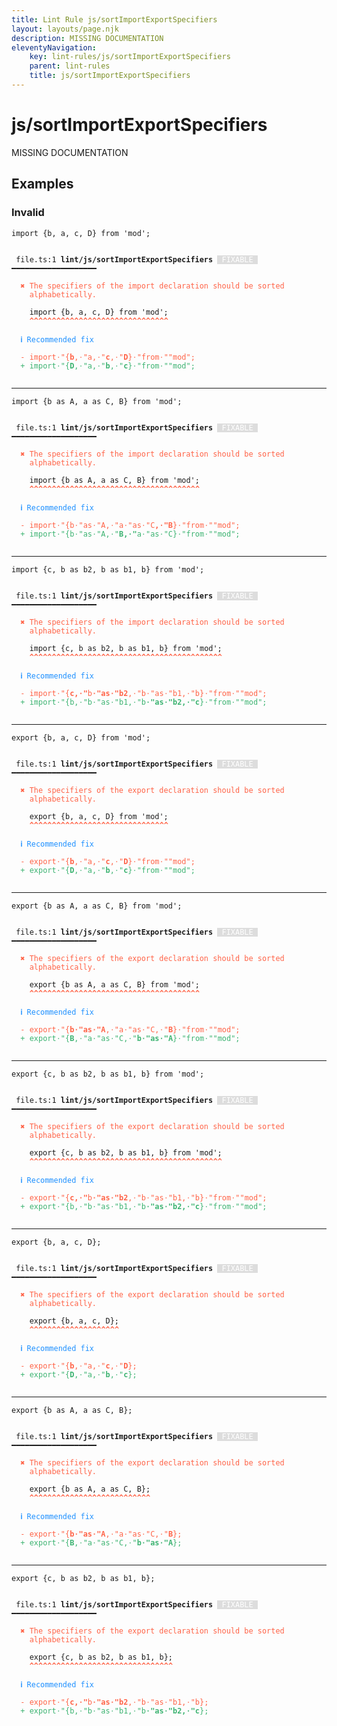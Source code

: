 ```yaml
---
title: Lint Rule js/sortImportExportSpecifiers
layout: layouts/page.njk
description: MISSING DOCUMENTATION
eleventyNavigation:
	key: lint-rules/js/sortImportExportSpecifiers
	parent: lint-rules
	title: js/sortImportExportSpecifiers
---
```


# js/sortImportExportSpecifiers

MISSING DOCUMENTATION

<!-- EVERYTHING BELOW IS AUTOGENERATED. SEE SCRIPTS FOLDER FOR UPDATE SCRIPTS hash(4be498fb50ef7bb0f1117fc54af63fe2f61f6a71) -->

## Examples
### Invalid
<pre class="language-text"><code class="language-text"><span class="token keyword">import</span> <span class="token punctuation">{</span><span class="token variable">b</span><span class="token punctuation">,</span> <span class="token variable">a</span><span class="token punctuation">,</span> <span class="token variable">c</span><span class="token punctuation">,</span> <span class="token variable">D</span><span class="token punctuation">}</span> <span class="token keyword">from</span> <span class="token string">&apos;mod&apos;</span><span class="token punctuation">;</span></code></pre>
<pre class="language-text"><code class="language-text">
 <span style="text-decoration-style: dotted;">file.ts:1</span> <strong>lint/js/sortImportExportSpecifiers</strong> <span style="color: white; background-color: #ddd;"> FIXABLE </span> ━━━━━━━━━━━━━━━━━━━

  <strong><span style="color: Tomato;">✖ </span></strong><span style="color: Tomato;">The specifiers of the import declaration should be sorted</span>
    <span style="color: Tomato;">alphabetically.</span>

    <span class="token keyword">import</span> <span class="token punctuation">{</span><span class="token variable">b</span><span class="token punctuation">,</span> <span class="token variable">a</span><span class="token punctuation">,</span> <span class="token variable">c</span><span class="token punctuation">,</span> <span class="token variable">D</span><span class="token punctuation">}</span> <span class="token keyword">from</span> <span class="token string">&apos;mod&apos;</span><span class="token punctuation">;</span>
    <span style="color: Tomato;"><strong>^</strong></span><span style="color: Tomato;"><strong>^</strong></span><span style="color: Tomato;"><strong>^</strong></span><span style="color: Tomato;"><strong>^</strong></span><span style="color: Tomato;"><strong>^</strong></span><span style="color: Tomato;"><strong>^</strong></span><span style="color: Tomato;"><strong>^</strong></span><span style="color: Tomato;"><strong>^</strong></span><span style="color: Tomato;"><strong>^</strong></span><span style="color: Tomato;"><strong>^</strong></span><span style="color: Tomato;"><strong>^</strong></span><span style="color: Tomato;"><strong>^</strong></span><span style="color: Tomato;"><strong>^</strong></span><span style="color: Tomato;"><strong>^</strong></span><span style="color: Tomato;"><strong>^</strong></span><span style="color: Tomato;"><strong>^</strong></span><span style="color: Tomato;"><strong>^</strong></span><span style="color: Tomato;"><strong>^</strong></span><span style="color: Tomato;"><strong>^</strong></span><span style="color: Tomato;"><strong>^</strong></span><span style="color: Tomato;"><strong>^</strong></span><span style="color: Tomato;"><strong>^</strong></span><span style="color: Tomato;"><strong>^</strong></span><span style="color: Tomato;"><strong>^</strong></span><span style="color: Tomato;"><strong>^</strong></span><span style="color: Tomato;"><strong>^</strong></span><span style="color: Tomato;"><strong>^</strong></span><span style="color: Tomato;"><strong>^</strong></span><span style="color: Tomato;"><strong>^</strong></span><span style="color: Tomato;"><strong>^</strong></span><span style="color: Tomato;"><strong>^</strong></span>

  <strong><span style="color: DodgerBlue;">ℹ </span></strong><span style="color: DodgerBlue;">Recommended fix</span>

  <span style="color: Tomato;">-</span> <span style="color: Tomato;">import</span><span style="color: Tomato;"><span style="opacity: 0.8;">&middot;</span>"</span><span style="color: Tomato;">{</span><span style="color: Tomato;"><strong>b</strong></span><span style="color: Tomato;">,</span><span style="color: Tomato;"><span style="opacity: 0.8;">&middot;</span>"</span><span style="color: Tomato;">a,</span><span style="color: Tomato;"><span style="opacity: 0.8;">&middot;</span>"</span><span style="color: Tomato;"><strong>c</strong></span><span style="color: Tomato;">,</span><span style="color: Tomato;"><span style="opacity: 0.8;">&middot;</span>"</span><span style="color: Tomato;"><strong>D</strong></span><span style="color: Tomato;">}</span><span style="color: Tomato;"><span style="opacity: 0.8;">&middot;</span>"</span><span style="color: Tomato;">from</span><span style="color: Tomato;"><span style="opacity: 0.8;">&middot;</span>"</span><span style="color: Tomato;">&quot;mod&quot;;</span>
  <span style="color: MediumSeaGreen;">+</span> <span style="color: MediumSeaGreen;">import</span><span style="color: MediumSeaGreen;"><span style="opacity: 0.8;">&middot;</span>"</span><span style="color: MediumSeaGreen;">{</span><span style="color: MediumSeaGreen;"><strong>D</strong></span><span style="color: MediumSeaGreen;">,</span><span style="color: MediumSeaGreen;"><span style="opacity: 0.8;">&middot;</span>"</span><span style="color: MediumSeaGreen;">a,</span><span style="color: MediumSeaGreen;"><span style="opacity: 0.8;">&middot;</span>"</span><span style="color: MediumSeaGreen;"><strong>b</strong></span><span style="color: MediumSeaGreen;">,</span><span style="color: MediumSeaGreen;"><span style="opacity: 0.8;">&middot;</span>"</span><span style="color: MediumSeaGreen;"><strong>c</strong></span><span style="color: MediumSeaGreen;">}</span><span style="color: MediumSeaGreen;"><span style="opacity: 0.8;">&middot;</span>"</span><span style="color: MediumSeaGreen;">from</span><span style="color: MediumSeaGreen;"><span style="opacity: 0.8;">&middot;</span>"</span><span style="color: MediumSeaGreen;">&quot;mod&quot;;</span>

</code></pre>

---------------

<pre class="language-text"><code class="language-text"><span class="token keyword">import</span> <span class="token punctuation">{</span><span class="token variable">b</span> <span class="token variable">as</span> <span class="token variable">A</span><span class="token punctuation">,</span> <span class="token variable">a</span> <span class="token variable">as</span> <span class="token variable">C</span><span class="token punctuation">,</span> <span class="token variable">B</span><span class="token punctuation">}</span> <span class="token keyword">from</span> <span class="token string">&apos;mod&apos;</span><span class="token punctuation">;</span></code></pre>
<pre class="language-text"><code class="language-text">
 <span style="text-decoration-style: dotted;">file.ts:1</span> <strong>lint/js/sortImportExportSpecifiers</strong> <span style="color: white; background-color: #ddd;"> FIXABLE </span> ━━━━━━━━━━━━━━━━━━━

  <strong><span style="color: Tomato;">✖ </span></strong><span style="color: Tomato;">The specifiers of the import declaration should be sorted</span>
    <span style="color: Tomato;">alphabetically.</span>

    <span class="token keyword">import</span> <span class="token punctuation">{</span><span class="token variable">b</span> <span class="token variable">as</span> <span class="token variable">A</span><span class="token punctuation">,</span> <span class="token variable">a</span> <span class="token variable">as</span> <span class="token variable">C</span><span class="token punctuation">,</span> <span class="token variable">B</span><span class="token punctuation">}</span> <span class="token keyword">from</span> <span class="token string">&apos;mod&apos;</span><span class="token punctuation">;</span>
    <span style="color: Tomato;"><strong>^</strong></span><span style="color: Tomato;"><strong>^</strong></span><span style="color: Tomato;"><strong>^</strong></span><span style="color: Tomato;"><strong>^</strong></span><span style="color: Tomato;"><strong>^</strong></span><span style="color: Tomato;"><strong>^</strong></span><span style="color: Tomato;"><strong>^</strong></span><span style="color: Tomato;"><strong>^</strong></span><span style="color: Tomato;"><strong>^</strong></span><span style="color: Tomato;"><strong>^</strong></span><span style="color: Tomato;"><strong>^</strong></span><span style="color: Tomato;"><strong>^</strong></span><span style="color: Tomato;"><strong>^</strong></span><span style="color: Tomato;"><strong>^</strong></span><span style="color: Tomato;"><strong>^</strong></span><span style="color: Tomato;"><strong>^</strong></span><span style="color: Tomato;"><strong>^</strong></span><span style="color: Tomato;"><strong>^</strong></span><span style="color: Tomato;"><strong>^</strong></span><span style="color: Tomato;"><strong>^</strong></span><span style="color: Tomato;"><strong>^</strong></span><span style="color: Tomato;"><strong>^</strong></span><span style="color: Tomato;"><strong>^</strong></span><span style="color: Tomato;"><strong>^</strong></span><span style="color: Tomato;"><strong>^</strong></span><span style="color: Tomato;"><strong>^</strong></span><span style="color: Tomato;"><strong>^</strong></span><span style="color: Tomato;"><strong>^</strong></span><span style="color: Tomato;"><strong>^</strong></span><span style="color: Tomato;"><strong>^</strong></span><span style="color: Tomato;"><strong>^</strong></span><span style="color: Tomato;"><strong>^</strong></span><span style="color: Tomato;"><strong>^</strong></span><span style="color: Tomato;"><strong>^</strong></span><span style="color: Tomato;"><strong>^</strong></span><span style="color: Tomato;"><strong>^</strong></span><span style="color: Tomato;"><strong>^</strong></span><span style="color: Tomato;"><strong>^</strong></span>

  <strong><span style="color: DodgerBlue;">ℹ </span></strong><span style="color: DodgerBlue;">Recommended fix</span>

  <span style="color: Tomato;">-</span> <span style="color: Tomato;">import</span><span style="color: Tomato;"><span style="opacity: 0.8;">&middot;</span>"</span><span style="color: Tomato;">{b</span><span style="color: Tomato;"><span style="opacity: 0.8;">&middot;</span>"</span><span style="color: Tomato;">as</span><span style="color: Tomato;"><span style="opacity: 0.8;">&middot;</span>"</span><span style="color: Tomato;">A,</span><span style="color: Tomato;"><span style="opacity: 0.8;">&middot;</span>"</span><span style="color: Tomato;">a</span><span style="color: Tomato;"><span style="opacity: 0.8;">&middot;</span>"</span><span style="color: Tomato;">as</span><span style="color: Tomato;"><span style="opacity: 0.8;">&middot;</span>"</span><span style="color: Tomato;">C</span><span style="color: Tomato;"><strong>,</strong></span><span style="color: Tomato;"><strong><span style="opacity: 0.8;">&middot;</span>"</strong></span><span style="color: Tomato;"><strong>B</strong></span><span style="color: Tomato;">}</span><span style="color: Tomato;"><span style="opacity: 0.8;">&middot;</span>"</span><span style="color: Tomato;">from</span><span style="color: Tomato;"><span style="opacity: 0.8;">&middot;</span>"</span><span style="color: Tomato;">&quot;mod&quot;;</span>
  <span style="color: MediumSeaGreen;">+</span> <span style="color: MediumSeaGreen;">import</span><span style="color: MediumSeaGreen;"><span style="opacity: 0.8;">&middot;</span>"</span><span style="color: MediumSeaGreen;">{b</span><span style="color: MediumSeaGreen;"><span style="opacity: 0.8;">&middot;</span>"</span><span style="color: MediumSeaGreen;">as</span><span style="color: MediumSeaGreen;"><span style="opacity: 0.8;">&middot;</span>"</span><span style="color: MediumSeaGreen;">A,</span><span style="color: MediumSeaGreen;"><span style="opacity: 0.8;">&middot;</span>"</span><span style="color: MediumSeaGreen;"><strong>B,</strong></span><span style="color: MediumSeaGreen;"><strong><span style="opacity: 0.8;">&middot;</span>"</strong></span><span style="color: MediumSeaGreen;">a</span><span style="color: MediumSeaGreen;"><span style="opacity: 0.8;">&middot;</span>"</span><span style="color: MediumSeaGreen;">as</span><span style="color: MediumSeaGreen;"><span style="opacity: 0.8;">&middot;</span>"</span><span style="color: MediumSeaGreen;">C}</span><span style="color: MediumSeaGreen;"><span style="opacity: 0.8;">&middot;</span>"</span><span style="color: MediumSeaGreen;">from</span><span style="color: MediumSeaGreen;"><span style="opacity: 0.8;">&middot;</span>"</span><span style="color: MediumSeaGreen;">&quot;mod&quot;;</span>

</code></pre>

---------------

<pre class="language-text"><code class="language-text"><span class="token keyword">import</span> <span class="token punctuation">{</span><span class="token variable">c</span><span class="token punctuation">,</span> <span class="token variable">b</span> <span class="token variable">as</span> <span class="token variable">b2</span><span class="token punctuation">,</span> <span class="token variable">b</span> <span class="token variable">as</span> <span class="token variable">b1</span><span class="token punctuation">,</span> <span class="token variable">b</span><span class="token punctuation">}</span> <span class="token keyword">from</span> <span class="token string">&apos;mod&apos;</span><span class="token punctuation">;</span></code></pre>
<pre class="language-text"><code class="language-text">
 <span style="text-decoration-style: dotted;">file.ts:1</span> <strong>lint/js/sortImportExportSpecifiers</strong> <span style="color: white; background-color: #ddd;"> FIXABLE </span> ━━━━━━━━━━━━━━━━━━━

  <strong><span style="color: Tomato;">✖ </span></strong><span style="color: Tomato;">The specifiers of the import declaration should be sorted</span>
    <span style="color: Tomato;">alphabetically.</span>

    <span class="token keyword">import</span> <span class="token punctuation">{</span><span class="token variable">c</span><span class="token punctuation">,</span> <span class="token variable">b</span> <span class="token variable">as</span> <span class="token variable">b2</span><span class="token punctuation">,</span> <span class="token variable">b</span> <span class="token variable">as</span> <span class="token variable">b1</span><span class="token punctuation">,</span> <span class="token variable">b</span><span class="token punctuation">}</span> <span class="token keyword">from</span> <span class="token string">&apos;mod&apos;</span><span class="token punctuation">;</span>
    <span style="color: Tomato;"><strong>^</strong></span><span style="color: Tomato;"><strong>^</strong></span><span style="color: Tomato;"><strong>^</strong></span><span style="color: Tomato;"><strong>^</strong></span><span style="color: Tomato;"><strong>^</strong></span><span style="color: Tomato;"><strong>^</strong></span><span style="color: Tomato;"><strong>^</strong></span><span style="color: Tomato;"><strong>^</strong></span><span style="color: Tomato;"><strong>^</strong></span><span style="color: Tomato;"><strong>^</strong></span><span style="color: Tomato;"><strong>^</strong></span><span style="color: Tomato;"><strong>^</strong></span><span style="color: Tomato;"><strong>^</strong></span><span style="color: Tomato;"><strong>^</strong></span><span style="color: Tomato;"><strong>^</strong></span><span style="color: Tomato;"><strong>^</strong></span><span style="color: Tomato;"><strong>^</strong></span><span style="color: Tomato;"><strong>^</strong></span><span style="color: Tomato;"><strong>^</strong></span><span style="color: Tomato;"><strong>^</strong></span><span style="color: Tomato;"><strong>^</strong></span><span style="color: Tomato;"><strong>^</strong></span><span style="color: Tomato;"><strong>^</strong></span><span style="color: Tomato;"><strong>^</strong></span><span style="color: Tomato;"><strong>^</strong></span><span style="color: Tomato;"><strong>^</strong></span><span style="color: Tomato;"><strong>^</strong></span><span style="color: Tomato;"><strong>^</strong></span><span style="color: Tomato;"><strong>^</strong></span><span style="color: Tomato;"><strong>^</strong></span><span style="color: Tomato;"><strong>^</strong></span><span style="color: Tomato;"><strong>^</strong></span><span style="color: Tomato;"><strong>^</strong></span><span style="color: Tomato;"><strong>^</strong></span><span style="color: Tomato;"><strong>^</strong></span><span style="color: Tomato;"><strong>^</strong></span><span style="color: Tomato;"><strong>^</strong></span><span style="color: Tomato;"><strong>^</strong></span><span style="color: Tomato;"><strong>^</strong></span><span style="color: Tomato;"><strong>^</strong></span><span style="color: Tomato;"><strong>^</strong></span><span style="color: Tomato;"><strong>^</strong></span><span style="color: Tomato;"><strong>^</strong></span>

  <strong><span style="color: DodgerBlue;">ℹ </span></strong><span style="color: DodgerBlue;">Recommended fix</span>

  <span style="color: Tomato;">-</span> <span style="color: Tomato;">import</span><span style="color: Tomato;"><span style="opacity: 0.8;">&middot;</span>"</span><span style="color: Tomato;">{</span><span style="color: Tomato;"><strong>c,</strong></span><span style="color: Tomato;"><strong><span style="opacity: 0.8;">&middot;</span>"</strong></span><span style="color: Tomato;">b</span><span style="color: Tomato;"><strong><span style="opacity: 0.8;">&middot;</span>"</strong></span><span style="color: Tomato;"><strong>as</strong></span><span style="color: Tomato;"><strong><span style="opacity: 0.8;">&middot;</span>"</strong></span><span style="color: Tomato;"><strong>b2</strong></span><span style="color: Tomato;">,</span><span style="color: Tomato;"><span style="opacity: 0.8;">&middot;</span>"</span><span style="color: Tomato;">b</span><span style="color: Tomato;"><span style="opacity: 0.8;">&middot;</span>"</span><span style="color: Tomato;">as</span><span style="color: Tomato;"><span style="opacity: 0.8;">&middot;</span>"</span><span style="color: Tomato;">b1,</span><span style="color: Tomato;"><span style="opacity: 0.8;">&middot;</span>"</span><span style="color: Tomato;">b}</span><span style="color: Tomato;"><span style="opacity: 0.8;">&middot;</span>"</span><span style="color: Tomato;">from</span><span style="color: Tomato;"><span style="opacity: 0.8;">&middot;</span>"</span><span style="color: Tomato;">&quot;mod&quot;;</span>
  <span style="color: MediumSeaGreen;">+</span> <span style="color: MediumSeaGreen;">import</span><span style="color: MediumSeaGreen;"><span style="opacity: 0.8;">&middot;</span>"</span><span style="color: MediumSeaGreen;">{b,</span><span style="color: MediumSeaGreen;"><span style="opacity: 0.8;">&middot;</span>"</span><span style="color: MediumSeaGreen;">b</span><span style="color: MediumSeaGreen;"><span style="opacity: 0.8;">&middot;</span>"</span><span style="color: MediumSeaGreen;">as</span><span style="color: MediumSeaGreen;"><span style="opacity: 0.8;">&middot;</span>"</span><span style="color: MediumSeaGreen;">b1,</span><span style="color: MediumSeaGreen;"><span style="opacity: 0.8;">&middot;</span>"</span><span style="color: MediumSeaGreen;">b</span><span style="color: MediumSeaGreen;"><strong><span style="opacity: 0.8;">&middot;</span>"</strong></span><span style="color: MediumSeaGreen;"><strong>as</strong></span><span style="color: MediumSeaGreen;"><strong><span style="opacity: 0.8;">&middot;</span>"</strong></span><span style="color: MediumSeaGreen;"><strong>b2,</strong></span><span style="color: MediumSeaGreen;"><strong><span style="opacity: 0.8;">&middot;</span>"</strong></span><span style="color: MediumSeaGreen;"><strong>c</strong></span><span style="color: MediumSeaGreen;">}</span><span style="color: MediumSeaGreen;"><span style="opacity: 0.8;">&middot;</span>"</span><span style="color: MediumSeaGreen;">from</span><span style="color: MediumSeaGreen;"><span style="opacity: 0.8;">&middot;</span>"</span><span style="color: MediumSeaGreen;">&quot;mod&quot;;</span>

</code></pre>

---------------

<pre class="language-text"><code class="language-text"><span class="token keyword">export</span> <span class="token punctuation">{</span><span class="token variable">b</span><span class="token punctuation">,</span> <span class="token variable">a</span><span class="token punctuation">,</span> <span class="token variable">c</span><span class="token punctuation">,</span> <span class="token variable">D</span><span class="token punctuation">}</span> <span class="token keyword">from</span> <span class="token string">&apos;mod&apos;</span><span class="token punctuation">;</span></code></pre>
<pre class="language-text"><code class="language-text">
 <span style="text-decoration-style: dotted;">file.ts:1</span> <strong>lint/js/sortImportExportSpecifiers</strong> <span style="color: white; background-color: #ddd;"> FIXABLE </span> ━━━━━━━━━━━━━━━━━━━

  <strong><span style="color: Tomato;">✖ </span></strong><span style="color: Tomato;">The specifiers of the export declaration should be sorted</span>
    <span style="color: Tomato;">alphabetically.</span>

    <span class="token keyword">export</span> <span class="token punctuation">{</span><span class="token variable">b</span><span class="token punctuation">,</span> <span class="token variable">a</span><span class="token punctuation">,</span> <span class="token variable">c</span><span class="token punctuation">,</span> <span class="token variable">D</span><span class="token punctuation">}</span> <span class="token keyword">from</span> <span class="token string">&apos;mod&apos;</span><span class="token punctuation">;</span>
    <span style="color: Tomato;"><strong>^</strong></span><span style="color: Tomato;"><strong>^</strong></span><span style="color: Tomato;"><strong>^</strong></span><span style="color: Tomato;"><strong>^</strong></span><span style="color: Tomato;"><strong>^</strong></span><span style="color: Tomato;"><strong>^</strong></span><span style="color: Tomato;"><strong>^</strong></span><span style="color: Tomato;"><strong>^</strong></span><span style="color: Tomato;"><strong>^</strong></span><span style="color: Tomato;"><strong>^</strong></span><span style="color: Tomato;"><strong>^</strong></span><span style="color: Tomato;"><strong>^</strong></span><span style="color: Tomato;"><strong>^</strong></span><span style="color: Tomato;"><strong>^</strong></span><span style="color: Tomato;"><strong>^</strong></span><span style="color: Tomato;"><strong>^</strong></span><span style="color: Tomato;"><strong>^</strong></span><span style="color: Tomato;"><strong>^</strong></span><span style="color: Tomato;"><strong>^</strong></span><span style="color: Tomato;"><strong>^</strong></span><span style="color: Tomato;"><strong>^</strong></span><span style="color: Tomato;"><strong>^</strong></span><span style="color: Tomato;"><strong>^</strong></span><span style="color: Tomato;"><strong>^</strong></span><span style="color: Tomato;"><strong>^</strong></span><span style="color: Tomato;"><strong>^</strong></span><span style="color: Tomato;"><strong>^</strong></span><span style="color: Tomato;"><strong>^</strong></span><span style="color: Tomato;"><strong>^</strong></span><span style="color: Tomato;"><strong>^</strong></span><span style="color: Tomato;"><strong>^</strong></span>

  <strong><span style="color: DodgerBlue;">ℹ </span></strong><span style="color: DodgerBlue;">Recommended fix</span>

  <span style="color: Tomato;">-</span> <span style="color: Tomato;">export</span><span style="color: Tomato;"><span style="opacity: 0.8;">&middot;</span>"</span><span style="color: Tomato;">{</span><span style="color: Tomato;"><strong>b</strong></span><span style="color: Tomato;">,</span><span style="color: Tomato;"><span style="opacity: 0.8;">&middot;</span>"</span><span style="color: Tomato;">a,</span><span style="color: Tomato;"><span style="opacity: 0.8;">&middot;</span>"</span><span style="color: Tomato;"><strong>c</strong></span><span style="color: Tomato;">,</span><span style="color: Tomato;"><span style="opacity: 0.8;">&middot;</span>"</span><span style="color: Tomato;"><strong>D</strong></span><span style="color: Tomato;">}</span><span style="color: Tomato;"><span style="opacity: 0.8;">&middot;</span>"</span><span style="color: Tomato;">from</span><span style="color: Tomato;"><span style="opacity: 0.8;">&middot;</span>"</span><span style="color: Tomato;">&quot;mod&quot;;</span>
  <span style="color: MediumSeaGreen;">+</span> <span style="color: MediumSeaGreen;">export</span><span style="color: MediumSeaGreen;"><span style="opacity: 0.8;">&middot;</span>"</span><span style="color: MediumSeaGreen;">{</span><span style="color: MediumSeaGreen;"><strong>D</strong></span><span style="color: MediumSeaGreen;">,</span><span style="color: MediumSeaGreen;"><span style="opacity: 0.8;">&middot;</span>"</span><span style="color: MediumSeaGreen;">a,</span><span style="color: MediumSeaGreen;"><span style="opacity: 0.8;">&middot;</span>"</span><span style="color: MediumSeaGreen;"><strong>b</strong></span><span style="color: MediumSeaGreen;">,</span><span style="color: MediumSeaGreen;"><span style="opacity: 0.8;">&middot;</span>"</span><span style="color: MediumSeaGreen;"><strong>c</strong></span><span style="color: MediumSeaGreen;">}</span><span style="color: MediumSeaGreen;"><span style="opacity: 0.8;">&middot;</span>"</span><span style="color: MediumSeaGreen;">from</span><span style="color: MediumSeaGreen;"><span style="opacity: 0.8;">&middot;</span>"</span><span style="color: MediumSeaGreen;">&quot;mod&quot;;</span>

</code></pre>

---------------

<pre class="language-text"><code class="language-text"><span class="token keyword">export</span> <span class="token punctuation">{</span><span class="token variable">b</span> <span class="token variable">as</span> <span class="token variable">A</span><span class="token punctuation">,</span> <span class="token variable">a</span> <span class="token variable">as</span> <span class="token variable">C</span><span class="token punctuation">,</span> <span class="token variable">B</span><span class="token punctuation">}</span> <span class="token keyword">from</span> <span class="token string">&apos;mod&apos;</span><span class="token punctuation">;</span></code></pre>
<pre class="language-text"><code class="language-text">
 <span style="text-decoration-style: dotted;">file.ts:1</span> <strong>lint/js/sortImportExportSpecifiers</strong> <span style="color: white; background-color: #ddd;"> FIXABLE </span> ━━━━━━━━━━━━━━━━━━━

  <strong><span style="color: Tomato;">✖ </span></strong><span style="color: Tomato;">The specifiers of the export declaration should be sorted</span>
    <span style="color: Tomato;">alphabetically.</span>

    <span class="token keyword">export</span> <span class="token punctuation">{</span><span class="token variable">b</span> <span class="token variable">as</span> <span class="token variable">A</span><span class="token punctuation">,</span> <span class="token variable">a</span> <span class="token variable">as</span> <span class="token variable">C</span><span class="token punctuation">,</span> <span class="token variable">B</span><span class="token punctuation">}</span> <span class="token keyword">from</span> <span class="token string">&apos;mod&apos;</span><span class="token punctuation">;</span>
    <span style="color: Tomato;"><strong>^</strong></span><span style="color: Tomato;"><strong>^</strong></span><span style="color: Tomato;"><strong>^</strong></span><span style="color: Tomato;"><strong>^</strong></span><span style="color: Tomato;"><strong>^</strong></span><span style="color: Tomato;"><strong>^</strong></span><span style="color: Tomato;"><strong>^</strong></span><span style="color: Tomato;"><strong>^</strong></span><span style="color: Tomato;"><strong>^</strong></span><span style="color: Tomato;"><strong>^</strong></span><span style="color: Tomato;"><strong>^</strong></span><span style="color: Tomato;"><strong>^</strong></span><span style="color: Tomato;"><strong>^</strong></span><span style="color: Tomato;"><strong>^</strong></span><span style="color: Tomato;"><strong>^</strong></span><span style="color: Tomato;"><strong>^</strong></span><span style="color: Tomato;"><strong>^</strong></span><span style="color: Tomato;"><strong>^</strong></span><span style="color: Tomato;"><strong>^</strong></span><span style="color: Tomato;"><strong>^</strong></span><span style="color: Tomato;"><strong>^</strong></span><span style="color: Tomato;"><strong>^</strong></span><span style="color: Tomato;"><strong>^</strong></span><span style="color: Tomato;"><strong>^</strong></span><span style="color: Tomato;"><strong>^</strong></span><span style="color: Tomato;"><strong>^</strong></span><span style="color: Tomato;"><strong>^</strong></span><span style="color: Tomato;"><strong>^</strong></span><span style="color: Tomato;"><strong>^</strong></span><span style="color: Tomato;"><strong>^</strong></span><span style="color: Tomato;"><strong>^</strong></span><span style="color: Tomato;"><strong>^</strong></span><span style="color: Tomato;"><strong>^</strong></span><span style="color: Tomato;"><strong>^</strong></span><span style="color: Tomato;"><strong>^</strong></span><span style="color: Tomato;"><strong>^</strong></span><span style="color: Tomato;"><strong>^</strong></span><span style="color: Tomato;"><strong>^</strong></span>

  <strong><span style="color: DodgerBlue;">ℹ </span></strong><span style="color: DodgerBlue;">Recommended fix</span>

  <span style="color: Tomato;">-</span> <span style="color: Tomato;">export</span><span style="color: Tomato;"><span style="opacity: 0.8;">&middot;</span>"</span><span style="color: Tomato;">{</span><span style="color: Tomato;"><strong>b</strong></span><span style="color: Tomato;"><strong><span style="opacity: 0.8;">&middot;</span>"</strong></span><span style="color: Tomato;"><strong>as</strong></span><span style="color: Tomato;"><strong><span style="opacity: 0.8;">&middot;</span>"</strong></span><span style="color: Tomato;"><strong>A</strong></span><span style="color: Tomato;">,</span><span style="color: Tomato;"><span style="opacity: 0.8;">&middot;</span>"</span><span style="color: Tomato;">a</span><span style="color: Tomato;"><span style="opacity: 0.8;">&middot;</span>"</span><span style="color: Tomato;">as</span><span style="color: Tomato;"><span style="opacity: 0.8;">&middot;</span>"</span><span style="color: Tomato;">C,</span><span style="color: Tomato;"><span style="opacity: 0.8;">&middot;</span>"</span><span style="color: Tomato;"><strong>B</strong></span><span style="color: Tomato;">}</span><span style="color: Tomato;"><span style="opacity: 0.8;">&middot;</span>"</span><span style="color: Tomato;">from</span><span style="color: Tomato;"><span style="opacity: 0.8;">&middot;</span>"</span><span style="color: Tomato;">&quot;mod&quot;;</span>
  <span style="color: MediumSeaGreen;">+</span> <span style="color: MediumSeaGreen;">export</span><span style="color: MediumSeaGreen;"><span style="opacity: 0.8;">&middot;</span>"</span><span style="color: MediumSeaGreen;">{</span><span style="color: MediumSeaGreen;"><strong>B</strong></span><span style="color: MediumSeaGreen;">,</span><span style="color: MediumSeaGreen;"><span style="opacity: 0.8;">&middot;</span>"</span><span style="color: MediumSeaGreen;">a</span><span style="color: MediumSeaGreen;"><span style="opacity: 0.8;">&middot;</span>"</span><span style="color: MediumSeaGreen;">as</span><span style="color: MediumSeaGreen;"><span style="opacity: 0.8;">&middot;</span>"</span><span style="color: MediumSeaGreen;">C,</span><span style="color: MediumSeaGreen;"><span style="opacity: 0.8;">&middot;</span>"</span><span style="color: MediumSeaGreen;"><strong>b</strong></span><span style="color: MediumSeaGreen;"><strong><span style="opacity: 0.8;">&middot;</span>"</strong></span><span style="color: MediumSeaGreen;"><strong>as</strong></span><span style="color: MediumSeaGreen;"><strong><span style="opacity: 0.8;">&middot;</span>"</strong></span><span style="color: MediumSeaGreen;"><strong>A</strong></span><span style="color: MediumSeaGreen;">}</span><span style="color: MediumSeaGreen;"><span style="opacity: 0.8;">&middot;</span>"</span><span style="color: MediumSeaGreen;">from</span><span style="color: MediumSeaGreen;"><span style="opacity: 0.8;">&middot;</span>"</span><span style="color: MediumSeaGreen;">&quot;mod&quot;;</span>

</code></pre>

---------------

<pre class="language-text"><code class="language-text"><span class="token keyword">export</span> <span class="token punctuation">{</span><span class="token variable">c</span><span class="token punctuation">,</span> <span class="token variable">b</span> <span class="token variable">as</span> <span class="token variable">b2</span><span class="token punctuation">,</span> <span class="token variable">b</span> <span class="token variable">as</span> <span class="token variable">b1</span><span class="token punctuation">,</span> <span class="token variable">b</span><span class="token punctuation">}</span> <span class="token keyword">from</span> <span class="token string">&apos;mod&apos;</span><span class="token punctuation">;</span></code></pre>
<pre class="language-text"><code class="language-text">
 <span style="text-decoration-style: dotted;">file.ts:1</span> <strong>lint/js/sortImportExportSpecifiers</strong> <span style="color: white; background-color: #ddd;"> FIXABLE </span> ━━━━━━━━━━━━━━━━━━━

  <strong><span style="color: Tomato;">✖ </span></strong><span style="color: Tomato;">The specifiers of the export declaration should be sorted</span>
    <span style="color: Tomato;">alphabetically.</span>

    <span class="token keyword">export</span> <span class="token punctuation">{</span><span class="token variable">c</span><span class="token punctuation">,</span> <span class="token variable">b</span> <span class="token variable">as</span> <span class="token variable">b2</span><span class="token punctuation">,</span> <span class="token variable">b</span> <span class="token variable">as</span> <span class="token variable">b1</span><span class="token punctuation">,</span> <span class="token variable">b</span><span class="token punctuation">}</span> <span class="token keyword">from</span> <span class="token string">&apos;mod&apos;</span><span class="token punctuation">;</span>
    <span style="color: Tomato;"><strong>^</strong></span><span style="color: Tomato;"><strong>^</strong></span><span style="color: Tomato;"><strong>^</strong></span><span style="color: Tomato;"><strong>^</strong></span><span style="color: Tomato;"><strong>^</strong></span><span style="color: Tomato;"><strong>^</strong></span><span style="color: Tomato;"><strong>^</strong></span><span style="color: Tomato;"><strong>^</strong></span><span style="color: Tomato;"><strong>^</strong></span><span style="color: Tomato;"><strong>^</strong></span><span style="color: Tomato;"><strong>^</strong></span><span style="color: Tomato;"><strong>^</strong></span><span style="color: Tomato;"><strong>^</strong></span><span style="color: Tomato;"><strong>^</strong></span><span style="color: Tomato;"><strong>^</strong></span><span style="color: Tomato;"><strong>^</strong></span><span style="color: Tomato;"><strong>^</strong></span><span style="color: Tomato;"><strong>^</strong></span><span style="color: Tomato;"><strong>^</strong></span><span style="color: Tomato;"><strong>^</strong></span><span style="color: Tomato;"><strong>^</strong></span><span style="color: Tomato;"><strong>^</strong></span><span style="color: Tomato;"><strong>^</strong></span><span style="color: Tomato;"><strong>^</strong></span><span style="color: Tomato;"><strong>^</strong></span><span style="color: Tomato;"><strong>^</strong></span><span style="color: Tomato;"><strong>^</strong></span><span style="color: Tomato;"><strong>^</strong></span><span style="color: Tomato;"><strong>^</strong></span><span style="color: Tomato;"><strong>^</strong></span><span style="color: Tomato;"><strong>^</strong></span><span style="color: Tomato;"><strong>^</strong></span><span style="color: Tomato;"><strong>^</strong></span><span style="color: Tomato;"><strong>^</strong></span><span style="color: Tomato;"><strong>^</strong></span><span style="color: Tomato;"><strong>^</strong></span><span style="color: Tomato;"><strong>^</strong></span><span style="color: Tomato;"><strong>^</strong></span><span style="color: Tomato;"><strong>^</strong></span><span style="color: Tomato;"><strong>^</strong></span><span style="color: Tomato;"><strong>^</strong></span><span style="color: Tomato;"><strong>^</strong></span><span style="color: Tomato;"><strong>^</strong></span>

  <strong><span style="color: DodgerBlue;">ℹ </span></strong><span style="color: DodgerBlue;">Recommended fix</span>

  <span style="color: Tomato;">-</span> <span style="color: Tomato;">export</span><span style="color: Tomato;"><span style="opacity: 0.8;">&middot;</span>"</span><span style="color: Tomato;">{</span><span style="color: Tomato;"><strong>c,</strong></span><span style="color: Tomato;"><strong><span style="opacity: 0.8;">&middot;</span>"</strong></span><span style="color: Tomato;">b</span><span style="color: Tomato;"><strong><span style="opacity: 0.8;">&middot;</span>"</strong></span><span style="color: Tomato;"><strong>as</strong></span><span style="color: Tomato;"><strong><span style="opacity: 0.8;">&middot;</span>"</strong></span><span style="color: Tomato;"><strong>b2</strong></span><span style="color: Tomato;">,</span><span style="color: Tomato;"><span style="opacity: 0.8;">&middot;</span>"</span><span style="color: Tomato;">b</span><span style="color: Tomato;"><span style="opacity: 0.8;">&middot;</span>"</span><span style="color: Tomato;">as</span><span style="color: Tomato;"><span style="opacity: 0.8;">&middot;</span>"</span><span style="color: Tomato;">b1,</span><span style="color: Tomato;"><span style="opacity: 0.8;">&middot;</span>"</span><span style="color: Tomato;">b}</span><span style="color: Tomato;"><span style="opacity: 0.8;">&middot;</span>"</span><span style="color: Tomato;">from</span><span style="color: Tomato;"><span style="opacity: 0.8;">&middot;</span>"</span><span style="color: Tomato;">&quot;mod&quot;;</span>
  <span style="color: MediumSeaGreen;">+</span> <span style="color: MediumSeaGreen;">export</span><span style="color: MediumSeaGreen;"><span style="opacity: 0.8;">&middot;</span>"</span><span style="color: MediumSeaGreen;">{b,</span><span style="color: MediumSeaGreen;"><span style="opacity: 0.8;">&middot;</span>"</span><span style="color: MediumSeaGreen;">b</span><span style="color: MediumSeaGreen;"><span style="opacity: 0.8;">&middot;</span>"</span><span style="color: MediumSeaGreen;">as</span><span style="color: MediumSeaGreen;"><span style="opacity: 0.8;">&middot;</span>"</span><span style="color: MediumSeaGreen;">b1,</span><span style="color: MediumSeaGreen;"><span style="opacity: 0.8;">&middot;</span>"</span><span style="color: MediumSeaGreen;">b</span><span style="color: MediumSeaGreen;"><strong><span style="opacity: 0.8;">&middot;</span>"</strong></span><span style="color: MediumSeaGreen;"><strong>as</strong></span><span style="color: MediumSeaGreen;"><strong><span style="opacity: 0.8;">&middot;</span>"</strong></span><span style="color: MediumSeaGreen;"><strong>b2,</strong></span><span style="color: MediumSeaGreen;"><strong><span style="opacity: 0.8;">&middot;</span>"</strong></span><span style="color: MediumSeaGreen;"><strong>c</strong></span><span style="color: MediumSeaGreen;">}</span><span style="color: MediumSeaGreen;"><span style="opacity: 0.8;">&middot;</span>"</span><span style="color: MediumSeaGreen;">from</span><span style="color: MediumSeaGreen;"><span style="opacity: 0.8;">&middot;</span>"</span><span style="color: MediumSeaGreen;">&quot;mod&quot;;</span>

</code></pre>

---------------

<pre class="language-text"><code class="language-text"><span class="token keyword">export</span> <span class="token punctuation">{</span><span class="token variable">b</span><span class="token punctuation">,</span> <span class="token variable">a</span><span class="token punctuation">,</span> <span class="token variable">c</span><span class="token punctuation">,</span> <span class="token variable">D</span><span class="token punctuation">}</span><span class="token punctuation">;</span></code></pre>
<pre class="language-text"><code class="language-text">
 <span style="text-decoration-style: dotted;">file.ts:1</span> <strong>lint/js/sortImportExportSpecifiers</strong> <span style="color: white; background-color: #ddd;"> FIXABLE </span> ━━━━━━━━━━━━━━━━━━━

  <strong><span style="color: Tomato;">✖ </span></strong><span style="color: Tomato;">The specifiers of the export declaration should be sorted</span>
    <span style="color: Tomato;">alphabetically.</span>

    <span class="token keyword">export</span> <span class="token punctuation">{</span><span class="token variable">b</span><span class="token punctuation">,</span> <span class="token variable">a</span><span class="token punctuation">,</span> <span class="token variable">c</span><span class="token punctuation">,</span> <span class="token variable">D</span><span class="token punctuation">}</span><span class="token punctuation">;</span>
    <span style="color: Tomato;"><strong>^</strong></span><span style="color: Tomato;"><strong>^</strong></span><span style="color: Tomato;"><strong>^</strong></span><span style="color: Tomato;"><strong>^</strong></span><span style="color: Tomato;"><strong>^</strong></span><span style="color: Tomato;"><strong>^</strong></span><span style="color: Tomato;"><strong>^</strong></span><span style="color: Tomato;"><strong>^</strong></span><span style="color: Tomato;"><strong>^</strong></span><span style="color: Tomato;"><strong>^</strong></span><span style="color: Tomato;"><strong>^</strong></span><span style="color: Tomato;"><strong>^</strong></span><span style="color: Tomato;"><strong>^</strong></span><span style="color: Tomato;"><strong>^</strong></span><span style="color: Tomato;"><strong>^</strong></span><span style="color: Tomato;"><strong>^</strong></span><span style="color: Tomato;"><strong>^</strong></span><span style="color: Tomato;"><strong>^</strong></span><span style="color: Tomato;"><strong>^</strong></span><span style="color: Tomato;"><strong>^</strong></span>

  <strong><span style="color: DodgerBlue;">ℹ </span></strong><span style="color: DodgerBlue;">Recommended fix</span>

  <span style="color: Tomato;">-</span> <span style="color: Tomato;">export</span><span style="color: Tomato;"><span style="opacity: 0.8;">&middot;</span>"</span><span style="color: Tomato;">{</span><span style="color: Tomato;"><strong>b</strong></span><span style="color: Tomato;">,</span><span style="color: Tomato;"><span style="opacity: 0.8;">&middot;</span>"</span><span style="color: Tomato;">a,</span><span style="color: Tomato;"><span style="opacity: 0.8;">&middot;</span>"</span><span style="color: Tomato;"><strong>c</strong></span><span style="color: Tomato;">,</span><span style="color: Tomato;"><span style="opacity: 0.8;">&middot;</span>"</span><span style="color: Tomato;"><strong>D</strong></span><span style="color: Tomato;">};</span>
  <span style="color: MediumSeaGreen;">+</span> <span style="color: MediumSeaGreen;">export</span><span style="color: MediumSeaGreen;"><span style="opacity: 0.8;">&middot;</span>"</span><span style="color: MediumSeaGreen;">{</span><span style="color: MediumSeaGreen;"><strong>D</strong></span><span style="color: MediumSeaGreen;">,</span><span style="color: MediumSeaGreen;"><span style="opacity: 0.8;">&middot;</span>"</span><span style="color: MediumSeaGreen;">a,</span><span style="color: MediumSeaGreen;"><span style="opacity: 0.8;">&middot;</span>"</span><span style="color: MediumSeaGreen;"><strong>b</strong></span><span style="color: MediumSeaGreen;">,</span><span style="color: MediumSeaGreen;"><span style="opacity: 0.8;">&middot;</span>"</span><span style="color: MediumSeaGreen;"><strong>c</strong></span><span style="color: MediumSeaGreen;">};</span>

</code></pre>

---------------

<pre class="language-text"><code class="language-text"><span class="token keyword">export</span> <span class="token punctuation">{</span><span class="token variable">b</span> <span class="token variable">as</span> <span class="token variable">A</span><span class="token punctuation">,</span> <span class="token variable">a</span> <span class="token variable">as</span> <span class="token variable">C</span><span class="token punctuation">,</span> <span class="token variable">B</span><span class="token punctuation">}</span><span class="token punctuation">;</span></code></pre>
<pre class="language-text"><code class="language-text">
 <span style="text-decoration-style: dotted;">file.ts:1</span> <strong>lint/js/sortImportExportSpecifiers</strong> <span style="color: white; background-color: #ddd;"> FIXABLE </span> ━━━━━━━━━━━━━━━━━━━

  <strong><span style="color: Tomato;">✖ </span></strong><span style="color: Tomato;">The specifiers of the export declaration should be sorted</span>
    <span style="color: Tomato;">alphabetically.</span>

    <span class="token keyword">export</span> <span class="token punctuation">{</span><span class="token variable">b</span> <span class="token variable">as</span> <span class="token variable">A</span><span class="token punctuation">,</span> <span class="token variable">a</span> <span class="token variable">as</span> <span class="token variable">C</span><span class="token punctuation">,</span> <span class="token variable">B</span><span class="token punctuation">}</span><span class="token punctuation">;</span>
    <span style="color: Tomato;"><strong>^</strong></span><span style="color: Tomato;"><strong>^</strong></span><span style="color: Tomato;"><strong>^</strong></span><span style="color: Tomato;"><strong>^</strong></span><span style="color: Tomato;"><strong>^</strong></span><span style="color: Tomato;"><strong>^</strong></span><span style="color: Tomato;"><strong>^</strong></span><span style="color: Tomato;"><strong>^</strong></span><span style="color: Tomato;"><strong>^</strong></span><span style="color: Tomato;"><strong>^</strong></span><span style="color: Tomato;"><strong>^</strong></span><span style="color: Tomato;"><strong>^</strong></span><span style="color: Tomato;"><strong>^</strong></span><span style="color: Tomato;"><strong>^</strong></span><span style="color: Tomato;"><strong>^</strong></span><span style="color: Tomato;"><strong>^</strong></span><span style="color: Tomato;"><strong>^</strong></span><span style="color: Tomato;"><strong>^</strong></span><span style="color: Tomato;"><strong>^</strong></span><span style="color: Tomato;"><strong>^</strong></span><span style="color: Tomato;"><strong>^</strong></span><span style="color: Tomato;"><strong>^</strong></span><span style="color: Tomato;"><strong>^</strong></span><span style="color: Tomato;"><strong>^</strong></span><span style="color: Tomato;"><strong>^</strong></span><span style="color: Tomato;"><strong>^</strong></span><span style="color: Tomato;"><strong>^</strong></span>

  <strong><span style="color: DodgerBlue;">ℹ </span></strong><span style="color: DodgerBlue;">Recommended fix</span>

  <span style="color: Tomato;">-</span> <span style="color: Tomato;">export</span><span style="color: Tomato;"><span style="opacity: 0.8;">&middot;</span>"</span><span style="color: Tomato;">{</span><span style="color: Tomato;"><strong>b</strong></span><span style="color: Tomato;"><strong><span style="opacity: 0.8;">&middot;</span>"</strong></span><span style="color: Tomato;"><strong>as</strong></span><span style="color: Tomato;"><strong><span style="opacity: 0.8;">&middot;</span>"</strong></span><span style="color: Tomato;"><strong>A</strong></span><span style="color: Tomato;">,</span><span style="color: Tomato;"><span style="opacity: 0.8;">&middot;</span>"</span><span style="color: Tomato;">a</span><span style="color: Tomato;"><span style="opacity: 0.8;">&middot;</span>"</span><span style="color: Tomato;">as</span><span style="color: Tomato;"><span style="opacity: 0.8;">&middot;</span>"</span><span style="color: Tomato;">C,</span><span style="color: Tomato;"><span style="opacity: 0.8;">&middot;</span>"</span><span style="color: Tomato;"><strong>B</strong></span><span style="color: Tomato;">};</span>
  <span style="color: MediumSeaGreen;">+</span> <span style="color: MediumSeaGreen;">export</span><span style="color: MediumSeaGreen;"><span style="opacity: 0.8;">&middot;</span>"</span><span style="color: MediumSeaGreen;">{</span><span style="color: MediumSeaGreen;"><strong>B</strong></span><span style="color: MediumSeaGreen;">,</span><span style="color: MediumSeaGreen;"><span style="opacity: 0.8;">&middot;</span>"</span><span style="color: MediumSeaGreen;">a</span><span style="color: MediumSeaGreen;"><span style="opacity: 0.8;">&middot;</span>"</span><span style="color: MediumSeaGreen;">as</span><span style="color: MediumSeaGreen;"><span style="opacity: 0.8;">&middot;</span>"</span><span style="color: MediumSeaGreen;">C,</span><span style="color: MediumSeaGreen;"><span style="opacity: 0.8;">&middot;</span>"</span><span style="color: MediumSeaGreen;"><strong>b</strong></span><span style="color: MediumSeaGreen;"><strong><span style="opacity: 0.8;">&middot;</span>"</strong></span><span style="color: MediumSeaGreen;"><strong>as</strong></span><span style="color: MediumSeaGreen;"><strong><span style="opacity: 0.8;">&middot;</span>"</strong></span><span style="color: MediumSeaGreen;"><strong>A</strong></span><span style="color: MediumSeaGreen;">};</span>

</code></pre>

---------------

<pre class="language-text"><code class="language-text"><span class="token keyword">export</span> <span class="token punctuation">{</span><span class="token variable">c</span><span class="token punctuation">,</span> <span class="token variable">b</span> <span class="token variable">as</span> <span class="token variable">b2</span><span class="token punctuation">,</span> <span class="token variable">b</span> <span class="token variable">as</span> <span class="token variable">b1</span><span class="token punctuation">,</span> <span class="token variable">b</span><span class="token punctuation">}</span><span class="token punctuation">;</span></code></pre>
<pre class="language-text"><code class="language-text">
 <span style="text-decoration-style: dotted;">file.ts:1</span> <strong>lint/js/sortImportExportSpecifiers</strong> <span style="color: white; background-color: #ddd;"> FIXABLE </span> ━━━━━━━━━━━━━━━━━━━

  <strong><span style="color: Tomato;">✖ </span></strong><span style="color: Tomato;">The specifiers of the export declaration should be sorted</span>
    <span style="color: Tomato;">alphabetically.</span>

    <span class="token keyword">export</span> <span class="token punctuation">{</span><span class="token variable">c</span><span class="token punctuation">,</span> <span class="token variable">b</span> <span class="token variable">as</span> <span class="token variable">b2</span><span class="token punctuation">,</span> <span class="token variable">b</span> <span class="token variable">as</span> <span class="token variable">b1</span><span class="token punctuation">,</span> <span class="token variable">b</span><span class="token punctuation">}</span><span class="token punctuation">;</span>
    <span style="color: Tomato;"><strong>^</strong></span><span style="color: Tomato;"><strong>^</strong></span><span style="color: Tomato;"><strong>^</strong></span><span style="color: Tomato;"><strong>^</strong></span><span style="color: Tomato;"><strong>^</strong></span><span style="color: Tomato;"><strong>^</strong></span><span style="color: Tomato;"><strong>^</strong></span><span style="color: Tomato;"><strong>^</strong></span><span style="color: Tomato;"><strong>^</strong></span><span style="color: Tomato;"><strong>^</strong></span><span style="color: Tomato;"><strong>^</strong></span><span style="color: Tomato;"><strong>^</strong></span><span style="color: Tomato;"><strong>^</strong></span><span style="color: Tomato;"><strong>^</strong></span><span style="color: Tomato;"><strong>^</strong></span><span style="color: Tomato;"><strong>^</strong></span><span style="color: Tomato;"><strong>^</strong></span><span style="color: Tomato;"><strong>^</strong></span><span style="color: Tomato;"><strong>^</strong></span><span style="color: Tomato;"><strong>^</strong></span><span style="color: Tomato;"><strong>^</strong></span><span style="color: Tomato;"><strong>^</strong></span><span style="color: Tomato;"><strong>^</strong></span><span style="color: Tomato;"><strong>^</strong></span><span style="color: Tomato;"><strong>^</strong></span><span style="color: Tomato;"><strong>^</strong></span><span style="color: Tomato;"><strong>^</strong></span><span style="color: Tomato;"><strong>^</strong></span><span style="color: Tomato;"><strong>^</strong></span><span style="color: Tomato;"><strong>^</strong></span><span style="color: Tomato;"><strong>^</strong></span><span style="color: Tomato;"><strong>^</strong></span>

  <strong><span style="color: DodgerBlue;">ℹ </span></strong><span style="color: DodgerBlue;">Recommended fix</span>

  <span style="color: Tomato;">-</span> <span style="color: Tomato;">export</span><span style="color: Tomato;"><span style="opacity: 0.8;">&middot;</span>"</span><span style="color: Tomato;">{</span><span style="color: Tomato;"><strong>c,</strong></span><span style="color: Tomato;"><strong><span style="opacity: 0.8;">&middot;</span>"</strong></span><span style="color: Tomato;">b</span><span style="color: Tomato;"><strong><span style="opacity: 0.8;">&middot;</span>"</strong></span><span style="color: Tomato;"><strong>as</strong></span><span style="color: Tomato;"><strong><span style="opacity: 0.8;">&middot;</span>"</strong></span><span style="color: Tomato;"><strong>b2</strong></span><span style="color: Tomato;">,</span><span style="color: Tomato;"><span style="opacity: 0.8;">&middot;</span>"</span><span style="color: Tomato;">b</span><span style="color: Tomato;"><span style="opacity: 0.8;">&middot;</span>"</span><span style="color: Tomato;">as</span><span style="color: Tomato;"><span style="opacity: 0.8;">&middot;</span>"</span><span style="color: Tomato;">b1,</span><span style="color: Tomato;"><span style="opacity: 0.8;">&middot;</span>"</span><span style="color: Tomato;">b};</span>
  <span style="color: MediumSeaGreen;">+</span> <span style="color: MediumSeaGreen;">export</span><span style="color: MediumSeaGreen;"><span style="opacity: 0.8;">&middot;</span>"</span><span style="color: MediumSeaGreen;">{b,</span><span style="color: MediumSeaGreen;"><span style="opacity: 0.8;">&middot;</span>"</span><span style="color: MediumSeaGreen;">b</span><span style="color: MediumSeaGreen;"><span style="opacity: 0.8;">&middot;</span>"</span><span style="color: MediumSeaGreen;">as</span><span style="color: MediumSeaGreen;"><span style="opacity: 0.8;">&middot;</span>"</span><span style="color: MediumSeaGreen;">b1,</span><span style="color: MediumSeaGreen;"><span style="opacity: 0.8;">&middot;</span>"</span><span style="color: MediumSeaGreen;">b</span><span style="color: MediumSeaGreen;"><strong><span style="opacity: 0.8;">&middot;</span>"</strong></span><span style="color: MediumSeaGreen;"><strong>as</strong></span><span style="color: MediumSeaGreen;"><strong><span style="opacity: 0.8;">&middot;</span>"</strong></span><span style="color: MediumSeaGreen;"><strong>b2,</strong></span><span style="color: MediumSeaGreen;"><strong><span style="opacity: 0.8;">&middot;</span>"</strong></span><span style="color: MediumSeaGreen;"><strong>c</strong></span><span style="color: MediumSeaGreen;">};</span>

</code></pre>
